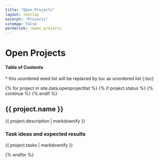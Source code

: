 ```yaml
---
title: "Open Projects"
layout: textlay
excerpt: "Projects"
sitemap: false
permalink: /open_projects
---
```


# Open Projects

<nav>
  <h4>Table of Contents</h4>
  * this unordered seed list will be replaced by toc as unordered list
  {:toc}
</nav>

{% for project in site.data.openprojectlist %}
  {% if project.status %}
    {% continue %}
  {% endif %}

## {{ project.name }}

{{ project.description | markdownify }}

### Task ideas and expected results

{{ project.tasks | markdownify }}

{% endfor %}

